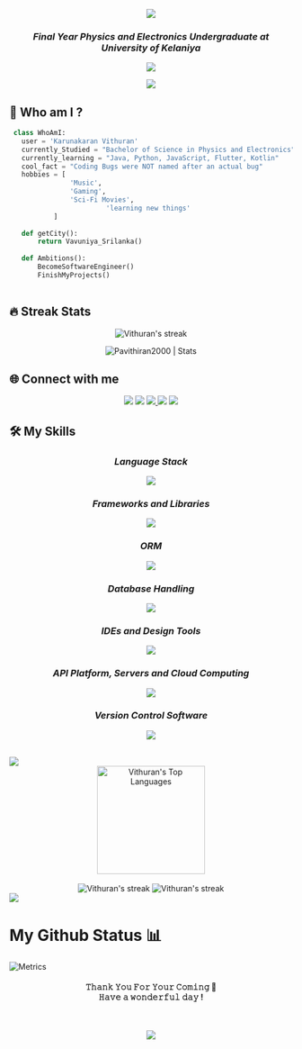 <!--[![Typing SVG](https://readme-typing-svg.herokuapp.com?font=Fira+Code&size=21&duration=5555&pause=1000&color=19BB19&width=770&height=60&lines=Hi++there%F0%9F%91%8B%2C++I'm+Karunakaran+Vithuran)](https://git.io/typing-svg)-->

<p align="center">
<img src="https://readme-typing-svg.herokuapp.com?font=Fira+Code&size=21&duration=5555&pause=1000&color=19BB19&center=true&width=770&height=50&lines=Hi++there%F0%9F%91%8B%2C++I'm+Karunakaran+Vithuran" />
</p>

<h3 align="center"><b><i> Final Year Physics and Electronics Undergraduate at University of Kelaniya</i></b></h3>

<!-- [![Typing SVG](https://readme-typing-svg.herokuapp.com?font=Fira+Code&size=21&duration=5555&pause=1000&color=19BB19&center=true&width=770&height=95&lines=Competitive+Programmer;Always+learning+new+things)](https://git.io/typing-svg) -->
<p align="center">
<img src="https://readme-typing-svg.herokuapp.com?font=Fira+Code&size=21&duration=5555&pause=1000&color=19BB19&center=true&width=770&height=95&lines=Competitive+Programmer;Always+learning+new+things" />
</p>

<!--[![my_portfolio](https://github.com/Pavithiran2000/Pavithiran2000/blob/main/assests/portfolio.png)](https://pavithiran2000.github.io/My_Portfolio/)</br> -->

<!-- ![](https://komarev.com/ghpvc/?username=vithurank&color=19BB19&style=flat-square) -->
<p align="center">
  <a href="https://skillicons.dev">
<img src="https://komarev.com/ghpvc/?username=vithurank&color=19BB19&style=flat-square" />
  </a>
</p>

<!-- <p align="center">
  <a href="https://skillicons.dev">
<img src="https://img.shields.io/tokei/lines/github/vithurank/e-commerce-webpage?color=%2319BB19FF&style=flat-square" />
  </a>
</p> -->

## 💫 Who am I ? 

 ```python
  class WhoAmI:
    user = 'Karunakaran Vithuran'
    currently_Studied = "Bachelor of Science in Physics and Electronics"
    currently_learning = "Java, Python, JavaScript, Flutter, Kotlin"
    cool_fact = "Coding Bugs were NOT named after an actual bug"
	hobbies = [
				'Music',
			 	'Gaming',
				'Sci-Fi Movies',
                         'learning new things'
			]
	
	def getCity():
		return Vavuniya_Srilanka()
	
	def Ambitions():
		BecomeSoftwareEngineer()
		FinishMyProjects()
	
 ```
## 🔥 Streak Stats 
<p align="center">
 <img title="Get streak stats for your profile at git.io/streak-stats" alt="Vithuran's streak" src="https://github-readme-streak-stats.herokuapp.com?user=vithurank&theme=blue-green&border_radius=6&mode=weekly"/>
</p>

<div align="center">
<img src="https://github-readme-stats.vercel.app/api?username=vithurank&show_icons=true&theme=blue-green" alt="Pavithiran2000 | Stats" />
</p>
</div>

## 🌐 Connect with me 
<p align="center">
<a href = "https://www.linkedin.com/in/vithuran-karunakaran-b6352a243/" target="blank"><img src="https://img.icons8.com/fluent/48/000000/linkedin.png"/></a>
<a href = "https://twitter.com" target="blank"><img src="https://img.icons8.com/fluency/48/000000/twitter.png"/></a>
<a href="mailto:vithurankarunakaran@gmail.com" target="blank"><img src="https://img.icons8.com/fluency/48/000000/gmail-new.png"/>
<a href = "https://www.facebook.com" target="blank"><img src="https://img.icons8.com/fluency/48/000000/facebook-new.png"/></a>
<a href = "https://www.hackerrank.com" target="blank"><img src="https://img.icons8.com/external-tal-revivo-filled-tal-revivo/48/000000/external-hackerrank-is-a-technology-company-that-focuses-on-competitive-programming-logo-filled-tal-revivo.png"/></a>
</p> 
  
  ## 🛠️ My Skills 
  
<h3 align="center"><b><i>Language Stack </i></b></h3>
<p align="center">
  <a href="https://skillicons.dev">
   <img src="https://skillicons.dev/icons?i=html,css,javascript,php,c,cpp,cs,python,java,kotlin,dart" />
  </a>
</p>

<h3 align="center"><b><i>Frameworks and Libraries </i></b></h3>
<p align="center">
  <a href="https://skillicons.dev">
   <img src="https://skillicons.dev/icons?i=nodejs,react,nextjs,expressjs,spring,bootstrap,materialui,maven,flutter" />
  </a>
</p>

<h3 align="center"><b><i>ORM </i></b></h3>
<p align="center">
  <a href="https://skillicons.dev">
   <img src="https://skillicons.dev/icons?i=hibernate" />
  </a>
</p>

<h3 align="center"><b><i>Database Handling </i></b></h3>
<p align="center">
  <a href="https://skillicons.dev">
   <img src="https://skillicons.dev/icons?i=mysql,firebase" />
  </a>
</p>

<h3 align="center"><b><i>IDEs and Design Tools </i></b></h3>
<p align="center">
  <a href="https://skillicons.dev">
   <img src="https://skillicons.dev/icons?i=figma,xd,androidstudio,idea,vscode,eclipse,ps,ai,autocad" />
  </a>
</p>

<h3 align="center"><b><i>API Platform, Servers and Cloud Computing</i></b></h3>
<p align="center">
  <a href="https://skillicons.dev">
   <img src="https://skillicons.dev/icons?i=postman" />
  </a>
</p>

<h3 align="center"><b><i>Version Control Software</i></b></h3>
<p align="center">
  <a href="https://skillicons.dev">
   <img src="https://skillicons.dev/icons?i=git,github,gitlab" />
  </a>
</p>

</br>
<img src="https://user-images.githubusercontent.com/73097560/115834477-dbab4500-a447-11eb-908a-139a6edaec5c.gif">

<div align="center">
<img alt="Vithuran's Top Languages" src="https://github-readme-stats.vercel.app/api/top-langs/?username=Pavithiran2000&theme=blue-green&layout=compact" height="192px"/>
</div>

</br>

<div align="center">
        <img title="Get streak stats for your profile at git.io/streak-stats" alt="Vithuran's streak" src="http://github-profile-summary-cards.vercel.app/api/cards/repos-per-language?username=Pavithiran2000&theme=blue_green"/>
        <img title="Get streak stats for your profile at git.io/streak-stats" alt="Vithuran's streak" src="http://github-profile-summary-cards.vercel.app/api/cards/most-commit-language?username=vithurank&theme=blue_green"/>
</div>
<!-- [![Top Langs](https://github-readme-stats.vercel.app/api/top-langs/?username=vithurank&theme=blue-green&layout=compact)](https://github.com/anuraghazra/github-readme-stats)
![](http://github-profile-summary-cards.vercel.app/api/cards/repos-per-language?username=vithurank&theme=blue_green)
![](http://github-profile-summary-cards.vercel.app/api/cards/most-commit-language?username=vithurank&theme=blue_green) -->

<img src="https://user-images.githubusercontent.com/73097560/115834477-dbab4500-a447-11eb-908a-139a6edaec5c.gif">

# My Github Status 📊
![Metrics](https://metrics.lecoq.io/vithurank?template=classic&followup=1&achievements=1&activity=1&people=1&base=header%2C%20activity%2C%20community%2C%20repositories%2C%20metadata&base.indepth=false&base.hireable=false&base.skip=false&followup=false&followup.sections=repositories&followup.indepth=false&followup.archived=true&people=false&people.limit=24&people.identicons=true&people.identicons.hide=false&people.size=38&people.types=followers%2C%20following&people.shuffle=false&achievements=false&achievements.threshold=C&achievements.secrets=true&achievements.display=compact&achievements.limit=0&activity=false&activity.limit=5&activity.load=300&activity.days=14&activity.visibility=all&activity.timestamps=false&activity.filter=all&config.timezone=Asia%2FColombo)
</br>

<h4 align="center">
𝚃𝚑𝚊𝚗𝚔 𝚈𝚘𝚞 𝙵𝚘𝚛 𝚈𝚘𝚞𝚛 𝙲𝚘𝚖𝚒𝚗𝚐 🤝
  </br>
𝙷𝚊𝚟𝚎 𝚊 𝚠𝚘𝚗𝚍𝚎𝚛𝚏𝚞𝚕 𝚍𝚊𝚢 ! 
</h4>
</br>
<p align="center">
  <img src="https://img.shields.io/github/last-commit/vithurank/vithurank?logo=github&style=for-the-badge"/>
</p>
